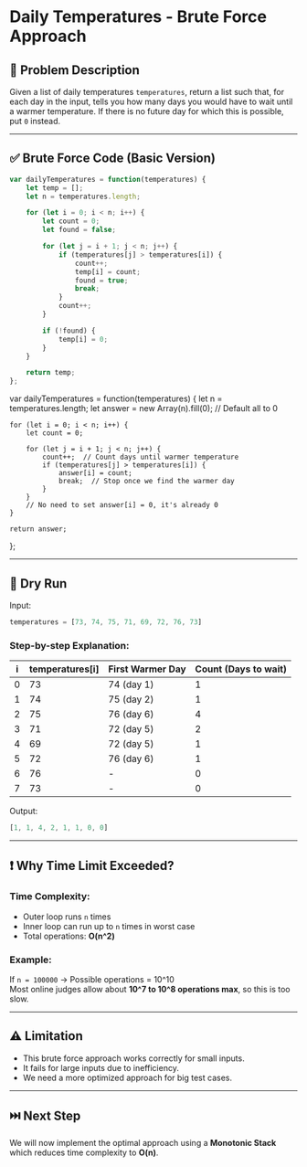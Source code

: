 
# Daily Temperatures - Brute Force Approach

## 🧠 Problem Description

Given a list of daily temperatures `temperatures`, return a list such that, for each day in the input, 
tells you how many days you would have to wait until a warmer temperature. 
If there is no future day for which this is possible, put `0` instead.

---

## ✅ Brute Force Code (Basic Version)

```javascript
var dailyTemperatures = function(temperatures) {
    let temp = [];
    let n = temperatures.length;

    for (let i = 0; i < n; i++) {
        let count = 0;
        let found = false;

        for (let j = i + 1; j < n; j++) {
            if (temperatures[j] > temperatures[i]) {
                count++;
                temp[i] = count;
                found = true;
                break;
            }
            count++;
        }

        if (!found) {
            temp[i] = 0;
        }
    }

    return temp;
};
```
var dailyTemperatures = function(temperatures) {
    let n = temperatures.length;
    let answer = new Array(n).fill(0);  // Default all to 0

    for (let i = 0; i < n; i++) {
        let count = 0;

        for (let j = i + 1; j < n; j++) {
            count++;  // Count days until warmer temperature
            if (temperatures[j] > temperatures[i]) {
                answer[i] = count;
                break;  // Stop once we find the warmer day
            }
        }
        // No need to set answer[i] = 0, it's already 0
    }

    return answer;
};

---

## 🧪 Dry Run

Input:
```javascript
temperatures = [73, 74, 75, 71, 69, 72, 76, 73]
```

### Step-by-step Explanation:

| i | temperatures[i] | First Warmer Day | Count (Days to wait) |
|---|------------------|------------------|-----------------------|
| 0 | 73               | 74 (day 1)       | 1                     |
| 1 | 74               | 75 (day 2)       | 1                     |
| 2 | 75               | 76 (day 6)       | 4                     |
| 3 | 71               | 72 (day 5)       | 2                     |
| 4 | 69               | 72 (day 5)       | 1                     |
| 5 | 72               | 76 (day 6)       | 1                     |
| 6 | 76               | -                | 0                     |
| 7 | 73               | -                | 0                     |

Output:
```javascript
[1, 1, 4, 2, 1, 1, 0, 0]
```

---

## ❗ Why Time Limit Exceeded?

### Time Complexity:
- Outer loop runs `n` times
- Inner loop can run up to `n` times in worst case
- Total operations: **O(n^2)**

### Example:
If `n = 100000` → Possible operations = 10^10  
Most online judges allow about **10^7 to 10^8 operations max**, so this is too slow.

---

## ⚠️ Limitation

- This brute force approach works correctly for small inputs.
- It fails for large inputs due to inefficiency.
- We need a more optimized approach for big test cases.

---

## ⏭️ Next Step

We will now implement the optimal approach using a **Monotonic Stack** which reduces time complexity to **O(n)**.

